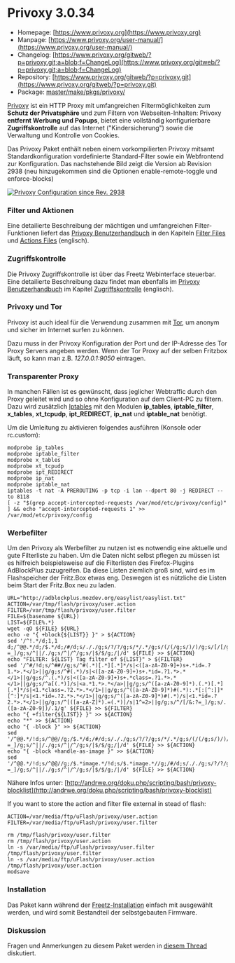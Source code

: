 # Privoxy 3.0.34
 - Homepage: [https://www.privoxy.org](https://www.privoxy.org)
 - Manpage: [https://www.privoxy.org/user-manual/](https://www.privoxy.org/user-manual/)
 - Changelog: [https://www.privoxy.org/gitweb/?p=privoxy.git;a=blob;f=ChangeLog](https://www.privoxy.org/gitweb/?p=privoxy.git;a=blob;f=ChangeLog)
 - Repository: [https://www.privoxy.org/gitweb/?p=privoxy.git](https://www.privoxy.org/gitweb/?p=privoxy.git)
 - Package: [master/make/pkgs/privoxy/](https://github.com/Freetz-NG/freetz-ng/tree/master/make/pkgs/privoxy/)

[Privoxy](http://www.privoxy.org) ist ein HTTP
Proxy mit umfangreichen Filtermöglichkeiten zum **Schutz der
Privatsphäre** und zum Filtern von Webseiten-Inhalten: Privoxy
**entfernt Werbung und Popups**, bietet eine vollständig konfigurierbare
**Zugriffskontrolle** auf das Internet ("Kindersicherung") sowie die
Verwaltung und Kontrolle von Cookies.

Das Privoxy Paket enthält neben einem vorkompilierten Privoxy mitsamt
Standardkonfiguration vordefinierte Standard-Filter sowie ein
Webfrontend zur Konfiguration. Das nachstehende Bild zeigt die Version
ab Revision 2938 (neu hinzugekommen sind die Optionen
enable-remote-toggle und enforce-blocks)

[![Privoxy Configuration since Rev. 2938](../screenshots/11_md.png)](../screenshots/11.png)

### Filter und Aktionen

Eine detailierte Beschreibung der mächtigen und umfangreichen
Filter-Funktionen liefert das [Privoxy
Benutzerhandbuch](http://www.privoxy.org/user-manual/) in den
Kapiteln [Filter
Files](http://www.privoxy.org/user-manual/filter-file.html)
und [Actions
Files](http://www.privoxy.org/user-manual/actions-file.html)
(englisch).

### Zugriffskontrolle

Die Privoxy Zugriffskontrolle ist über das Freetz Webinterface
steuerbar. Eine detailierte Beschreibung dazu findet man ebenfalls im
[Privoxy
Benutzerhandbuch](http://www.privoxy.org/user-manual/) im
Kapitel
[Zugriffskontrolle](http://www.privoxy.org/user-manual/config.html#ACCESS-CONTROL)
(englisch).

### Privoxy und Tor

Privoxy ist auch ideal für die Verwendung zusammen mit
[Tor](tor.md), um anonym und sicher im Internet surfen zu
können.

Dazu muss in der Privoxy Konfiguration der Port und der IP-Adresse des
Tor Proxy Servers angeben werden. Wenn der Tor Proxy auf der selben
Fritzbox läuft, so kann man z.B. *127.0.0.1:9050* eintragen.

### Transparenter Proxy

In manchen Fällen ist es gewünscht, dass jeglicher Webtraffic durch den
Proxy geleitet wird und so ohne Konfiguration auf dem Client-PC zu
filtern. Dazu wird zusätzlich [Iptables](iptables.md) mit den
Modulen **ip_tables**, **iptable_filter**, **x_tables**,
**xt_tcpudp**, **ipt_REDIRECT**, **ip_nat** und **iptable_nat**
benötigt.

Um die Umleitung zu aktivieren folgendes ausführen (Konsole oder
rc.custom):

```
modprobe ip_tables
modprobe iptable_filter
modprobe x_tables
modprobe xt_tcpudp
modprobe ipt_REDIRECT
modprobe ip_nat
modprobe iptable_nat
iptables -t nat -A PREROUTING -p tcp -i lan --dport 80 -j REDIRECT --to 8118
[ -z "$(grep accept-intercepted-requests /var/mod/etc/privoxy/config)" ] && echo "accept-intercepted-requests 1" >> /var/mod/etc/privoxy/config
```

### Werbefilter

Um den Privoxy als Werbefilter zu nutzen ist es notwendig eine aktuelle
und gute Filterliste zu haben. Um die Daten nicht selbst pflegen zu
müssen ist es hilfreich beispielsweise auf die Filterlisten des
Firefox-Plugins AdBlockPlus zuzugreifen.
Da diese Listen ziemlich groß sind, wird es im Flashspeicher der
Fritz.Box etwas eng. Deswegen ist es nützliche die Listen beim Start der
Fritz.Box neu zu laden.

```
URL="http://adblockplus.mozdev.org/easylist/easylist.txt"
ACTION=/var/tmp/flash/privoxy/user.action
FILTER=/var/tmp/flash/privoxy/user.filter
FILE=$(basename ${URL})
LIST=${FILE%.*}
wget -qO ${FILE} ${URL}
echo -e "{ +block{${LIST}} }" > ${ACTION}
sed '/^!.*/d;1,1 d;/^@@.*/d;/$.*/d;/#/d;s/././g;s/?/?/g;s/*/.*/g;s/(/(/g;s/)/)/g;s/[/[/g;s/]/]/g;s/^/[/&:?=_]/g;s/^||/./g;s/^|/^/g;s/|$/$/g;/|/d' ${FILE} >> ${ACTION}
echo "FILTER: ${LIST} Tag filter of ${LIST}" > ${FILTER}
sed '/^#/!d;s/^##//g;s/^#(.*)[.*][.*]*/s|<([a-zA-Z0-9]+)s+.*id=.?1.*>.*</1>||g/g;s/^#(.*)/s|<([a-zA-Z0-9]+)s+.*id=.?1.*>.*</1>||g/g;s/^.(.*)/s|<([a-zA-Z0-9]+)s+.*class=.?1.*>.*</1>||g/g;s/^a[(.*)]/s|<a.*1.*>.*</a>||g/g;s/^([a-zA-Z0-9]*).(.*)[.*][.*]*/s|<1.*class=.?2.*>.*</1>||g/g;s/^([a-zA-Z0-9]*)#(.*):.*[:[^:]]*[^:]*/s|<1.*id=.?2.*>.*</1>||g/g;s/^([a-zA-Z0-9]*)#(.*)/s|<1.*id=.?2.*>.*</1>||g/g;s/^[([a-zA-Z]*).=(.*)]/s|1^=2>||g/g;s/^/[/&:?=_]/g;s/.([a-zA-Z0-9])/.1/g' ${FILE} >> ${FILTER}
echo "{ +filter{${LIST}} }" >> ${ACTION}
echo "*" >> ${ACTION}
echo "{ -block }" >> ${ACTION}
sed '/^@@.*/!d;s/^@@//g;/$.*/d;/#/d;s/././g;s/?/?/g;s/*/.*/g;s/(/(/g;s/)/)/g;s/[/[/g;s/]/]/g;s/^/[/&:?=_]/g;s/^||/./g;s/^|/^/g;s/|$/$/g;/|/d' ${FILE} >> ${ACTION}
echo "{ -block +handle-as-image }" >> ${ACTION}
sed '/^@@.*/!d;s/^@@//g;/$.*image.*/!d;s/$.*image.*//g;/#/d;s/././g;s/?/?/g;s/*/.*/g;s/(/(/g;s/)/)/g;s/[/[/g;s/]/]/g;s/^/[/&:?=_]/g;s/^||/./g;s/^|/^/g;s/|$/$/g;/|/d' ${FILE} >> ${ACTION}
```

Nähere Infos unter:
[http://andrwe.org/doku.php/scripting/bash/privoxy-blocklist](http://andrwe.org/doku.php/scripting/bash/privoxy-blocklist)

If you want to store the action and filter file external in stead of
flash:

```
ACTION=/var/media/ftp/uFlash/privoxy/user.action
FILTER=/var/media/ftp/uFlash/privoxy/user.filter
```

```
rm /tmp/flash/privoxy/user.filter
rm /tmp/flash/privoxy/user.action
ln -s /var/media/ftp/uFlash/privoxy/user.filter /tmp/flash/privoxy/user.filter
ln -s /var/media/ftp/uFlash/privoxy/user.action /tmp/flash/privoxy/user.action
modsave
```

### Installation

Das Paket kann während der
[Freetz-Installation](../help/howtos/common/install.html) einfach
mit ausgewählt werden, und wird somit Bestandteil der selbstgebauten
Firmware.

### Diskussion

Fragen und Anmerkungen zu diesem Paket werden in [diesem
Thread](http://www.ip-phone-forum.de/showthread.php?t=115778)
diskutiert.

